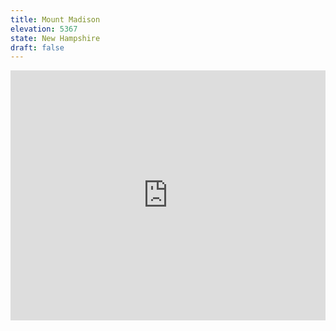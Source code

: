 ```yaml
---
title: Mount Madison 
elevation: 5367
state: New Hampshire
draft: false
---
```

<iframe class="alltrails" src="https://www.alltrails.com/widget/trail/us/new-hampshire/mount-madison-and-mount-adams-via-valley-way-star-lake-and-airline-trail?u=i&sh=q5vqbr" width="100%" height="400" frameborder="0" scrolling="no" marginheight="0" marginwidth="0" title="AllTrails: Trail Guides and Maps for Hiking, Camping, and Running"></iframe>
